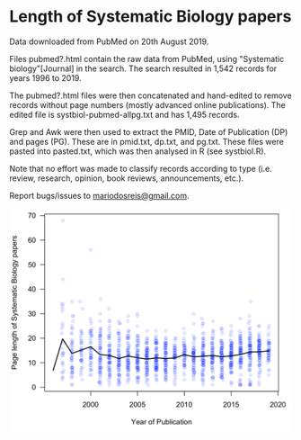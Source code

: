 Length of Systematic Biology papers
===================================

Data downloaded from PubMed on 20th August 2019.

Files pubmed?.html contain the raw data from PubMed, using "Systematic
biology"[Journal] in the search. The search resulted in 1,542 records for years
1996 to 2019.

The pubmed?.html files were then concatenated and hand-edited to remove records
without page numbers (mostly advanced online publications). The edited file is
systbiol-pubmed-allpg.txt and has 1,495 records.

Grep and Awk were then used to extract the PMID, Date of Publication (DP) and
pages (PG). These are in pmid.txt, dp.txt, and pg.txt. These files were pasted
into pasted.txt, which was then analysed in R (see systbiol.R).

Note that no effort was made to classify records according to type (i.e. review,
research, opinion, book reviews, announcements, etc.).

Report bugs/issues to mariodosreis@gmail.com.

![](systbiol.png)
